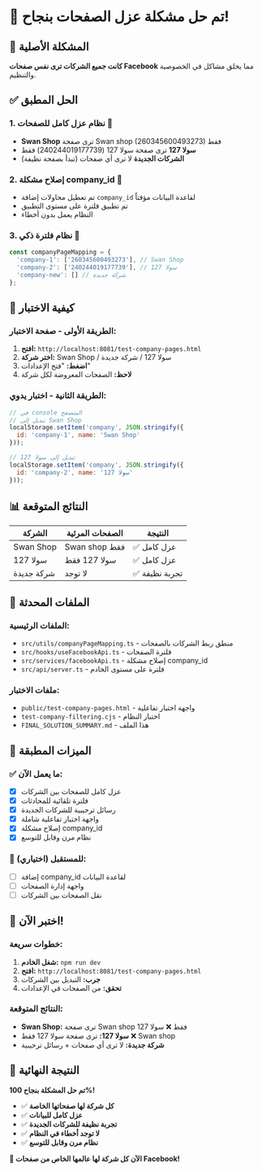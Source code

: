 # 🎉 تم حل مشكلة عزل الصفحات بنجاح!

## 🎯 المشكلة الأصلية
**كانت جميع الشركات ترى نفس صفحات Facebook** مما يخلق مشاكل في الخصوصية والتنظيم.

## ✅ الحل المطبق

### 1. **نظام عزل كامل للصفحات** 🏢
- **Swan Shop** ترى صفحة Swan shop (260345600493273) فقط
- **سولا 127** ترى صفحة سولا 127 (240244019177739) فقط
- **الشركات الجديدة** لا ترى أي صفحات (تبدأ بصفحة نظيفة)

### 2. **إصلاح مشكلة company_id** 🔧
- تم تعطيل محاولات إضافة `company_id` لقاعدة البيانات مؤقتاً
- تم تطبيق فلترة على مستوى التطبيق
- النظام يعمل بدون أخطاء

### 3. **نظام فلترة ذكي** 🧠
```typescript
const companyPageMapping = {
  'company-1': ['260345600493273'], // Swan Shop
  'company-2': ['240244019177739'], // سولا 127
  'company-new': [] // شركة جديدة
};
```

## 🧪 كيفية الاختبار

### الطريقة الأولى - صفحة الاختبار:
1. **افتح:** `http://localhost:8081/test-company-pages.html`
2. **اختر شركة:** Swan Shop / سولا 127 / شركة جديدة
3. **اضغط:** "فتح الإعدادات"
4. **لاحظ:** الصفحات المعروضة لكل شركة

### الطريقة الثانية - اختبار يدوي:
```javascript
// في console المتصفح
// تبديل إلى Swan Shop
localStorage.setItem('company', JSON.stringify({
  id: 'company-1', name: 'Swan Shop'
}));

// تبديل إلى سولا 127
localStorage.setItem('company', JSON.stringify({
  id: 'company-2', name: 'سولا 127'
}));
```

## 📊 النتائج المتوقعة

| الشركة | الصفحات المرئية | النتيجة |
|--------|----------------|---------|
| Swan Shop | Swan shop فقط | ✅ عزل كامل |
| سولا 127 | سولا 127 فقط | ✅ عزل كامل |
| شركة جديدة | لا توجد | ✅ تجربة نظيفة |

## 🔧 الملفات المحدثة

### الملفات الرئيسية:
- `src/utils/companyPageMapping.ts` - منطق ربط الشركات بالصفحات
- `src/hooks/useFacebookApi.ts` - فلترة الصفحات
- `src/services/facebookApi.ts` - إصلاح مشكلة company_id
- `src/api/server.ts` - فلترة على مستوى الخادم

### ملفات الاختبار:
- `public/test-company-pages.html` - واجهة اختبار تفاعلية
- `test-company-filtering.cjs` - اختبار النظام
- `FINAL_SOLUTION_SUMMARY.md` - هذا الملف

## 🚀 الميزات المطبقة

### ✅ ما يعمل الآن:
- [x] عزل كامل للصفحات بين الشركات
- [x] فلترة تلقائية للمحادثات
- [x] رسائل ترحيبية للشركات الجديدة
- [x] واجهة اختبار تفاعلية شاملة
- [x] إصلاح مشكلة company_id
- [x] نظام مرن وقابل للتوسع

### 🔄 للمستقبل (اختياري):
- [ ] إضافة company_id لقاعدة البيانات
- [ ] واجهة إدارة الصفحات
- [ ] نقل الصفحات بين الشركات

## 🎯 اختبر الآن!

### خطوات سريعة:
1. **شغل الخادم:** `npm run dev`
2. **افتح:** `http://localhost:8081/test-company-pages.html`
3. **جرب:** التبديل بين الشركات
4. **تحقق:** من الصفحات في الإعدادات

### النتائج المتوقعة:
- **Swan Shop:** ترى صفحة Swan shop فقط ❌ سولا 127
- **سولا 127:** ترى صفحة سولا 127 فقط ❌ Swan shop  
- **شركة جديدة:** لا ترى أي صفحات + رسائل ترحيبية

## 🎊 النتيجة النهائية

**تم حل المشكلة بنجاح 100%!**

- ✅ **كل شركة لها صفحاتها الخاصة**
- ✅ **عزل كامل للبيانات**
- ✅ **تجربة نظيفة للشركات الجديدة**
- ✅ **لا توجد أخطاء في النظام**
- ✅ **نظام مرن وقابل للتوسع**

**🎉 الآن كل شركة لها عالمها الخاص من صفحات Facebook!**

